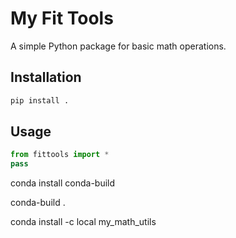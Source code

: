 # My Fit Tools
A simple Python package for basic math operations.

## Installation
```bash
pip install .
```

## Usage
```python
from fittools import *
pass
```

conda install conda-build

conda-build .

conda install -c local my_math_utils